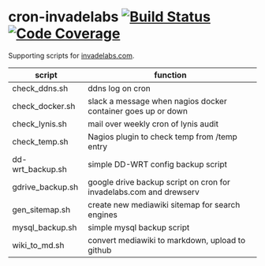 # cron-invadelabs [![Build Status](https://travis-ci.org/invadelabs/cron-invadelabs.svg?branch=master)](https://travis-ci.org/invadelabs/cron-invadelabs) [![Code Coverage](https://codecov.io/gh/invadelabs/cron-invadelabs/branch/master/graph/badge.svg)](https://codecov.io/gh/invadelabs/cron-invadelabs/branch/master)

Supporting scripts for [invadelabs.com](https://invadelabs.com).

| script                    | function                                                           |
| ------------------------- | ------------------------------------------------------------------ |
| check_ddns.sh             | ddns log on cron                                                   |
| check_docker.sh           | slack a message when nagios docker container goes up or down       |
| check_lynis.sh            | mail over weekly cron of lynis audit                               |
| check_temp.sh             | Nagios plugin to check temp from /temp entry                       |                            |
| dd-wrt_backup.sh          | simple DD-WRT config backup script                                 |
| gdrive_backup.sh          | google drive backup script on cron for invadelabs.com and drewserv |
| gen_sitemap.sh            | create new mediawiki sitemap for search engines                    |
| mysql_backup.sh           | simple mysql backup script                                         |
| wiki_to_md.sh             | convert mediawiki to markdown, upload to github                    |
